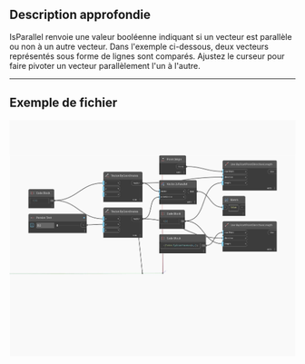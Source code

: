 ## Description approfondie
IsParallel renvoie une valeur booléenne indiquant si un vecteur est parallèle ou non à un autre vecteur. Dans l'exemple ci-dessous, deux vecteurs représentés sous forme de lignes sont comparés. Ajustez le curseur pour faire pivoter un vecteur parallèlement l'un à l'autre.
___
## Exemple de fichier

![IsParallel](./Autodesk.DesignScript.Geometry.Vector.IsParallel_img.jpg)

